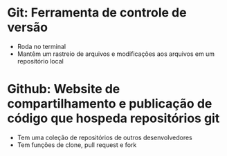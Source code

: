 Git: Ferramenta de controle de versão
=============================================

- Roda no terminal
- Mantêm um rastreio de arquivos e modificações aos arquivos em um repositório local

Github: Website de compartilhamento e publicação de código que hospeda repositórios git
==========================================

- Tem uma coleção de repositórios de outros desenvolvedores
- Tem funções de clone, pull request e fork
